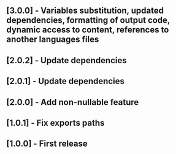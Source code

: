 ## [3.0.0] - Variables substitution, updated dependencies, formatting of output code, dynamic access to content, references to another languages files
## [2.0.2] - Update dependencies
## [2.0.1] - Update dependencies
## [2.0.0] - Add non-nullable feature
## [1.0.1] - Fix exports paths
## [1.0.0] - First release